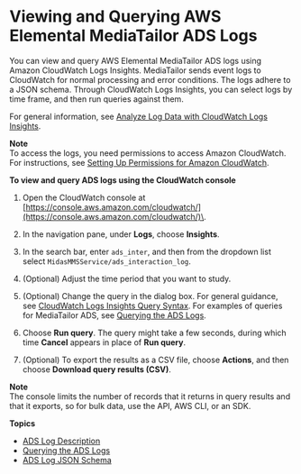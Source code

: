# Viewing and Querying AWS Elemental MediaTailor ADS Logs<a name="monitor-cloudwatch-ads-logs"></a>

You can view and query AWS Elemental MediaTailor ADS logs using Amazon CloudWatch Logs Insights\. MediaTailor sends event logs to CloudWatch for normal processing and error conditions\. The logs adhere to a JSON schema\. Through CloudWatch Logs Insights, you can select logs by time frame, and then run queries against them\. 

For general information, see [Analyze Log Data with CloudWatch Logs Insights](https://docs.aws.amazon.com/AmazonCloudWatch/latest/logs/AnalyzingLogData.html)\. 

**Note**  
To access the logs, you need permissions to access Amazon CloudWatch\. For instructions, see [Setting Up Permissions for Amazon CloudWatch](monitoring-permissions.md)\. 

**To view and query ADS logs using the CloudWatch console**

1. Open the CloudWatch console at [https://console.aws.amazon.com/cloudwatch/](https://console.aws.amazon.com/cloudwatch/)\.

1. In the navigation pane, under **Logs**, choose **Insights**\.

1. In the search bar, enter `ads_inter`, and then from the dropdown list select `MidasMMSService/ads_interaction_log`\.

1. \(Optional\) Adjust the time period that you want to study\. 

1. \(Optional\) Change the query in the dialog box\. For general guidance, see [CloudWatch Logs Insights Query Syntax](https://docs.aws.amazon.com/AmazonCloudWatch/latest/logs/CWL_QuerySyntax.html)\. For examples of queries for MediaTailor ADS, see [Querying the ADS Logs](querying-the-ads-logs.md)\.

1. Choose **Run query**\. The query might take a few seconds, during which time **Cancel** appears in place of **Run query**\. 

1. \(Optional\) To export the results as a CSV file, choose **Actions**, and then choose **Download query results \(CSV\)**\. 

**Note**  
The console limits the number of records that it returns in query results and that it exports, so for bulk data, use the API, AWS CLI, or an SDK\.

**Topics**
+ [ADS Log Description](ads-log-description.md)
+ [Querying the ADS Logs](querying-the-ads-logs.md)
+ [ADS Log JSON Schema](ads-log-json-schema.md)